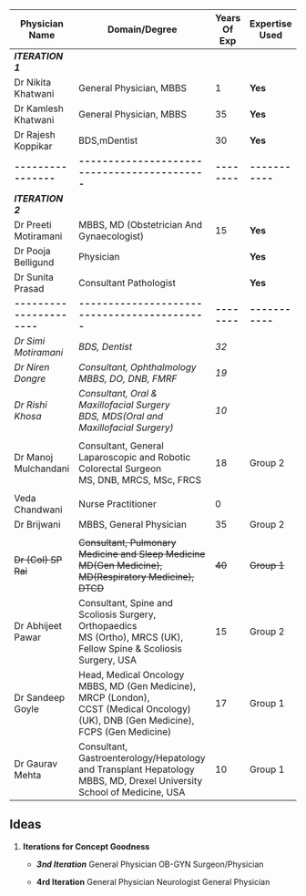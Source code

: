 
| Physician Name             | Domain/Degree                                                                                                                                  | Years Of Exp | Expertise Used  |
| -------------------------- | ---------------------------------------------------------------------------------------------------------------------------------------------- | ------------ | --------------- |
| ***ITERATION 1***          |                                                                                                                                                |              |                 |
| Dr Nikita Khatwani         | General Physician, MBBS                                                                                                                        | 1            | **Yes**         |
| Dr Kamlesh Khatwani        | General Physician, MBBS                                                                                                                        | 35           | **Yes**         |
| Dr Rajesh Koppikar         | BDS,mDentist                                                                                                                                   | 30           | **Yes**         |
| **----------------**       | **-------------------------------------------**                                                                                                | **--------** | **-----------** |
| ***ITERATION 2***          |                                                                                                                                                |              |                 |
| Dr Preeti Motiramani       | MBBS, MD (Obstetrician And Gynaecologist)                                                                                                      | 15           | **Yes**         |
| Dr Pooja Belligund         | Physician                                                                                                                                      |              | **Yes**         |
| Dr Sunita Prasad           | Consultant Pathologist                                                                                                                         |              | **Yes**         |
| **----------------------** | **-------------------------------------------**                                                                                                | **--------** | **-----------** |
| *Dr Simi Motiramani*       | *BDS, Dentist*                                                                                                                                 | *32*         |                 |
| *Dr Niren Dongre*          | *Consultant, Ophthalmology  <br>MBBS, DO, DNB, FMRF*                                                                                           | *19*         |                 |
| *Dr Rishi Khosa*           | *Consultant, Oral & Maxillofacial Surgery  <br>BDS, MDS(Oral and Maxillofacial Surgery)*                                                       | *10*         |                 |
|                            |                                                                                                                                                |              |                 |
| Dr Manoj Mulchandani       | Consultant, General Laparoscopic and Robotic Colorectal Surgeon  <br>MS, DNB, MRCS, MSc, FRCS                                                  | 18           | Group 2         |
|                            |                                                                                                                                                |              |                 |
| Veda Chandwani             | Nurse Practitioner                                                                                                                             | 0            |                 |
| Dr Brijwani                | MBBS, General Physician                                                                                                                        | 35           | Group 2         |
|                            |                                                                                                                                                |              |                 |
| ~~Dr (Col) SP Rai~~        | ~~Consultant, Pulmonary Medicine and Sleep Medicine  <br>MD(Gen Medicine), MD(Respiratory Medicine), DTCD~~                                    | ~~40~~       | ~~Group 1~~     |
| Dr Abhijeet Pawar          | Consultant, Spine and Scoliosis Surgery, Orthopaedics  <br>MS (Ortho), MRCS (UK), Fellow Spine & Scoliosis Surgery, USA                        | 15           | Group 2         |
| Dr Sandeep Goyle           | Head, Medical Oncology  <br>MBBS, MD (Gen Medicine), MRCP (London),  <br>CCST (Medical Oncology) (UK), DNB (Gen Medicine), FCPS (Gen Medicine) | 17           | Group 1         |
| Dr Gaurav Mehta            | Consultant, Gastroenterology/Hepatology and Transplant Hepatology  <br>MBBS, MD, Drexel University School of Medicine, USA                     | 10           | Group 1         |
## Ideas

1. **Iterations for Concept Goodness**
	- ***3nd Iteration***
	General Physician
	OB-GYN
	Surgeon/Physician
	
	- **4rd Iteration**
	General Physician
	Neurologist
	General Physician
